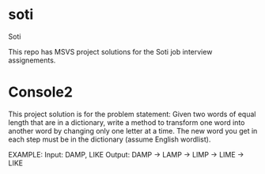 # soti
Soti

This repo has MSVS project solutions for the Soti job interview assignements.

# Console2
This project solution is for the problem statement:
Given two words of equal length that are in a dictionary, write a method to transform one word into another word by changing only one letter at a time. The new word you get in each step must be in the dictionary (assume English wordlist). 

EXAMPLE: 
Input: DAMP, LIKE
Output: DAMP -> LAMP -> LIMP -> LIME -> LIKE
